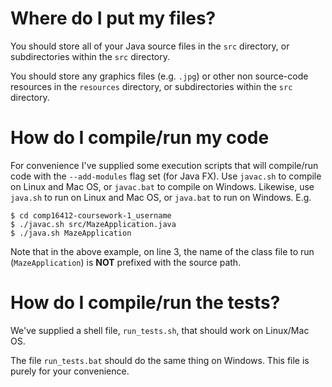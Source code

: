 # Where do I put my files?

You should store all of your Java source files in the `src` directory, or subdirectories within the `src` directory.

You should store any graphics files (e.g. `.jpg`) or other non source-code resources in the `resources` directory, or subdirectories within the `src` directory.

# How do I compile/run my code

For convenience I've supplied some execution scripts that will compile/run code with the `--add-modules` flag set (for Java FX). Use `javac.sh` to compile on Linux and Mac OS, or `javac.bat` to compile on Windows. Likewise, use `java.sh` to run on Linux and Mac OS, or `java.bat` to run on Windows. E.g.

```
$ cd comp16412-coursework-1_username
$ ./javac.sh src/MazeApplication.java  
$ ./java.sh MazeApplication
```

Note that in the above example, on line 3, the name of the class file to run (`MazeApplication`) is **NOT** prefixed with the source path.

# How do I compile/run the tests?

We've supplied a shell file, `run_tests.sh`, that should work on Linux/Mac OS.

The file `run_tests.bat` should do the same thing on Windows. This file is purely for your convenience.


